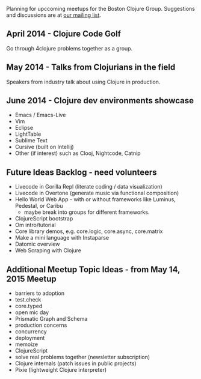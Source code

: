 Planning for upccoming meetups for the Boston Clojure Group. Suggestions and discussions are at [our mailing list](https://groups.google.com/forum/#!forum/boston-clojure).

## April 2014 - Clojure Code Golf

Go through 4clojure problems together as a group.

## May 2014 - Talks from Clojurians in the field

Speakers from industry talk about using Clojure in production.

## June 2014 - Clojure dev environments showcase

- Emacs / Emacs-Live
- Vim
- Eclipse
- LightTable
- Sublime Text
- Cursive (built on Intellij)
- Other (if interest) such as Clooj, Nightcode, Catnip

## Future Ideas Backlog - need volunteers

- Livecode in Gorilla Repl (literate coding / data visualization)
- Livecode in Overtone (generate music via functional composition)
- Hello World Web App - with or without frameworks like Luminus, Pedestal, or Caribu
    - maybe break into groups for different frameworks. 
- ClojureScript bootstrap
- Om intro/tutorial
- Core library demos, e.g. core.logic, core.async, core.matrix
- Make a mini language with Instaparse
- Datomic overview
- Web Scraping with Clojure

## Additional Meetup Topic Ideas - from May 14, 2015 Meetup

- barriers to adoption
- test.check
- core.typed
- open mic day
- Prismatic Graph and Schema
- production concerns
- concurrency
- deployment
- memoize
- ClojureScript
- solve real problems together (newsletter subscription)
- Clojure internals (patch issues in public projects)
- Pixie (lightweight Clojure interpreter)
